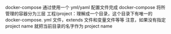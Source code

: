 docker-compose 通过使用一个 yml/yaml 配置文件完成
docker-compose 将所管理的容器分为三层
	工程/project：理解成一个目录，这个目录下有唯一的 docker-compose. yml 文件，extends 文件和变量文件等等
	注意，如果没有指定 project name 就把当前目录的名字作为 project name